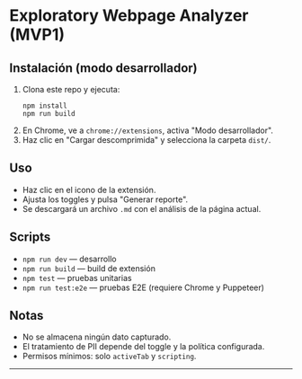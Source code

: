 # Exploratory Webpage Analyzer (MVP1)

## Instalación (modo desarrollador)

1. Clona este repo y ejecuta:
   ```
   npm install
   npm run build
   ```
2. En Chrome, ve a `chrome://extensions`, activa "Modo desarrollador".
3. Haz clic en "Cargar descomprimida" y selecciona la carpeta `dist/`.

## Uso

- Haz clic en el icono de la extensión.
- Ajusta los toggles y pulsa "Generar reporte".
- Se descargará un archivo `.md` con el análisis de la página actual.

## Scripts

- `npm run dev` — desarrollo
- `npm run build` — build de extensión
- `npm test` — pruebas unitarias
- `npm run test:e2e` — pruebas E2E (requiere Chrome y Puppeteer)

## Notas

- No se almacena ningún dato capturado.
- El tratamiento de PII depende del toggle y la política configurada.
- Permisos mínimos: solo `activeTab` y `scripting`.

---
